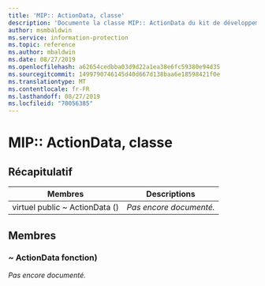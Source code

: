 ```yaml
---
title: 'MIP:: ActionData, classe'
description: 'Documente la classe MIP:: ActionData du kit de développement logiciel (SDK) Microsoft Information Protection (MIP).'
author: msmbaldwin
ms.service: information-protection
ms.topic: reference
ms.author: mbaldwin
ms.date: 08/27/2019
ms.openlocfilehash: a62654cedbba03d9d22a1ea38e6fc59380e94d35
ms.sourcegitcommit: 1499790746145d40d667d138baa6e18598421f0e
ms.translationtype: MT
ms.contentlocale: fr-FR
ms.lasthandoff: 08/27/2019
ms.locfileid: "70056385"
---
```

# <a name="class-mipactiondata"></a>MIP:: ActionData, classe 
  
## <a name="summary"></a>Récapitulatif
 Membres                        | Descriptions                                
--------------------------------|---------------------------------------------
virtuel public ~ ActionData ()  | _Pas encore documenté._
  
## <a name="members"></a>Membres
  
### <a name="actiondata-function"></a>~ ActionData fonction)
_Pas encore documenté._
